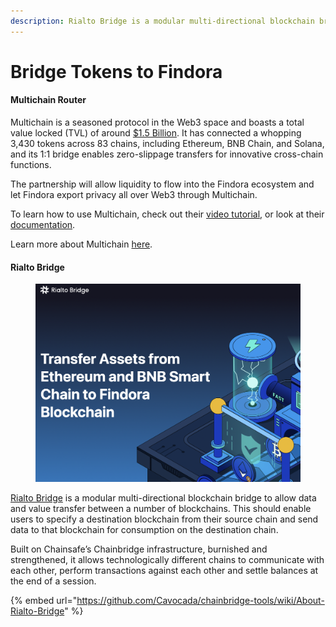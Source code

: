 ```yaml
---
description: Rialto Bridge is a modular multi-directional blockchain bridge
---
```


# Bridge Tokens to Findora

#### Multichain Router&#x20;

Multichain is a seasoned protocol in the Web3 space and boasts a total value locked (TVL) of around [$1.5 Billion](https://defillama.com/protocol/multichain). It has connected a whopping 3,430 tokens across 83 chains, including Ethereum, BNB Chain, and Solana, and its 1:1 bridge enables zero-slippage transfers for innovative cross-chain functions.&#x20;

The partnership will allow liquidity to flow into the Findora ecosystem and let Findora export privacy all over Web3 through Multichain.

To learn how to use Multichain, check out their [video tutorial](../findora-basics/introduction.md), or look at their [documentation](https://multichain.zendesk.com/hc/en-us/articles/4410379722639-Redeem-Remove-Pool-Token-Anyassets-e-g-anyUSDC-anyUSDT-anyDAI-anyETH-anyFTM-etc-into-Native-Token-Tutorial).

Learn more about Multichain [here](https://findora.org/2023/03/findora-multichain-bridge-partnership/).

#### Rialto Bridge

<figure><img src="../.gitbook/assets/image (1) (4) (1).png" alt=""><figcaption></figcaption></figure>

[Rialto Bridge](https://rialtobridge.io/) is a modular multi-directional blockchain bridge to allow data and value transfer between a number of blockchains. This should enable users to specify a destination blockchain from their source chain and send data to that blockchain for consumption on the destination chain.

Built on Chainsafe’s Chainbridge infrastructure, burnished and strengthened, it allows technologically different chains to communicate with each other, perform transactions against each other and settle balances at the end of a session.

{% embed url="https://github.com/Cavocada/chainbridge-tools/wiki/About-Rialto-Bridge" %}
